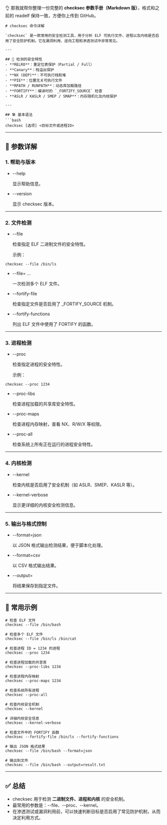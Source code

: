 👌 那我就帮你整理一份完整的 **checksec 参数手册（Markdown 版）**，格式和之前的 readelf 保持一致，方便你上传到 GitHub。

```
# checksec 命令详解

`checksec` 是一款常用的安全检测工具，用于分析 ELF 可执行文件、进程以及内核是否启用了安全防护机制。它在漏洞利用、逆向工程和渗透测试中非常常见。

---

## 🧩 检测的安全特性
- **RELRO**：重定位表保护（Partial / Full）
- **Canary**：栈溢出保护
- **NX (DEP)**：不可执行栈和堆
- **PIE**：位置无关可执行文件
- **RPATH / RUNPATH**：动态库加载路径
- **FORTIFY**：编译时的 `_FORTIFY_SOURCE` 检查
- **ASLR / KASLR / SMEP / SMAP**：内存随机化及内核保护

---

## 🛠️ 基本语法
```bash
checksec [选项] <目标文件或进程ID>
```



------





## **📌 参数详解**







### **1. 帮助与版本**





- --help

  显示帮助信息。

- --version

  显示 checksec 版本。





------





### **2. 文件检测**





- --file <binary>

  检查指定 ELF 二进制文件的安全特性。

  示例：

```apl
checksec --file /bin/ls
```

- --file=<binary1> <binary2> ...

  一次检测多个 ELF 文件。

- --fortify-file <binary>

  检查指定文件是否启用了 _FORTIFY_SOURCE 机制。

- --fortify-functions

  列出 ELF 文件中使用了 FORTIFY 的函数。

------

### **3. 进程检测**

- --proc <pid>

  检查指定进程的安全特性。

  示例：

```apl
checksec --proc 1234
```

- --proc-libs <pid>

  检查进程加载的共享库安全特性。

- --proc-maps <pid>

  检查进程内存映射，查看 NX、R/W/X 等权限。

- --proc-all

  检查系统上所有正在运行的进程安全特性。

------

### **4. 内核检测**

- --kernel

  检查内核是否启用了安全机制（如 ASLR、SMEP、KASLR 等）。

- --kernel-verbose

  显示更详细的内核安全检测信息。

------

### **5. 输出与格式控制**

- --format=json

  以 JSON 格式输出检测结果，便于脚本化处理。

- --format=csv

  以 CSV 格式输出结果。

- --output=<file>

  将结果保存到指定文件。

------

## **🔹 常用示例**

```apl
# 检查 ELF 文件
checksec --file /bin/bash

# 检查多个 ELF 文件
checksec --file /bin/ls /bin/cat

# 检查进程 ID = 1234 的进程
checksec --proc 1234

# 检查进程加载的共享库
checksec --proc-libs 1234

# 检查进程内存映射
checksec --proc-maps 1234

# 检查系统所有进程
checksec --proc-all

# 检查内核安全机制
checksec --kernel

# 详细内核安全信息
checksec --kernel-verbose

# 检查文件中的 FORTIFY 函数
checksec --fortify-file /bin/ls --fortify-functions

# 输出 JSON 格式结果
checksec --file /bin/bash --format=json

# 输出到文件
checksec --file /bin/bash --output=result.txt
```



------

## **✅ 总结**

- checksec 用于检测 **二进制文件、进程和内核** 的安全机制。
- 最常用的参数是：--file、--proc、--kernel。
- 在渗透测试或漏洞利用前，可以快速判断目标是否启用了常见防护机制，从而决定利用方式。